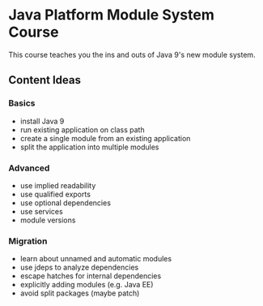 # Java Platform Module System Course

This course teaches you the ins and outs of Java 9's new module system.

## Content Ideas

### Basics

* install Java 9
* run existing application on class path
* create a single module from an existing application
* split the application into multiple modules

### Advanced

* use implied readability
* use qualified exports
* use optional dependencies
* use services
* module versions

### Migration

* learn about unnamed and automatic modules
* use jdeps to analyze dependencies
* escape hatches for internal dependencies
* explicitly adding modules (e.g. Java EE)
* avoid split packages (maybe patch)
